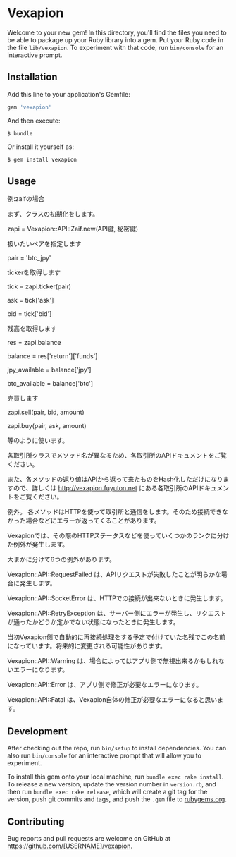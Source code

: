# Vexapion

Welcome to your new gem! In this directory, you'll find the files you need to be able to package up your Ruby library into a gem. Put your Ruby code in the file `lib/vexapion`. To experiment with that code, run `bin/console` for an interactive prompt.

## Installation

Add this line to your application's Gemfile:

```ruby
gem 'vexapion'
```

And then execute:

    $ bundle

Or install it yourself as:

    $ gem install vexapion

## Usage

例:zaifの場合

まず、クラスの初期化をします。

zapi = Vexapion::API::Zaif.new(API鍵, 秘密鍵)

扱いたいペアを指定します

pair = 'btc_jpy'

tickerを取得します

tick = zapi.ticker(pair)

ask = tick['ask']

bid = tick['bid']


残高を取得します

res = zapi.balance

balance = res['return']['funds']

jpy_available = balance['jpy']

btc_available = balance['btc']



売買します

zapi.sell(pair, bid, amount)

zapi.buy(pair, ask, amount)

等のように使います。

各取引所クラスでメソッド名が異なるため、各取引所のAPIドキュメントをご覧ください。

また、各メソッドの返り値はAPIから返って来たものをHash化しただけになりますので、詳しくは http://vexapion.fuyuton.net にある各取引所のAPIドキュメントをご覧ください。


例外。
各メソッドはHTTPを使って取引所と通信をします。そのため接続できなかった場合などにエラーが返ってくることがあります。

Vexapionでは、その際のHTTPステータスなどを使っていくつかのランクに分けた例外が発生します。


大まかに分けて6つの例外があります。

Vexapion::API::RequestFailed は、APIリクエストが失敗したことが明らかな場合に発生します。

Vexapion::API::SocketError は、HTTPでの接続が出来ないときに発生します。

Vexapion::API::RetryException は、サーバー側にエラーが発生し、リクエストが通ったかどうか定かでない状態になったときに発生します。

当初Vexapion側で自動的に再接続処理をする予定で付けていた名残でこの名前になっています。将来的に変更される可能性があります。

Vexapion::API::Warning は、場合によってはアプリ側で無視出来るかもしれないエラーになります。

Vexapion::API::Error は、アプリ側で修正が必要なエラーになります。

Vexapion::API::Fatal は、Vexapion自体の修正が必要なエラーになると思います。

## Development

After checking out the repo, run `bin/setup` to install dependencies. You can also run `bin/console` for an interactive prompt that will allow you to experiment.

To install this gem onto your local machine, run `bundle exec rake install`. To release a new version, update the version number in `version.rb`, and then run `bundle exec rake release`, which will create a git tag for the version, push git commits and tags, and push the `.gem` file to [rubygems.org](https://rubygems.org).

## Contributing

Bug reports and pull requests are welcome on GitHub at https://github.com/[USERNAME]/vexapion.

